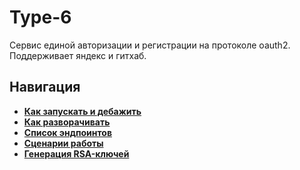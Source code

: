 # Type-6

Сервис единой авторизации и регистрации на протоколе oauth2.
Поддерживает яндекс и гитхаб.

## Навигация

* [**Как запускать и дебажить**](https://github.com/timattt/TypeSix/blob/master/about/Debug.md)
* [**Как разворачивать**](https://github.com/timattt/TypeSix/blob/master/about/Deploy.md)
* [**Список эндпоинтов**](https://github.com/timattt/TypeSix/blob/master/about/Endpoints.md)
* [**Сценарии работы**](https://github.com/timattt/TypeSix/blob/master/about/Scenarios.md)
* [**Генерация RSA-ключей**](https://github.com/timattt/TypeSix/blob/master/about/RsaKeys.md)